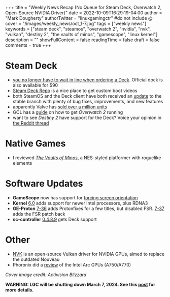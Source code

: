 +++
title = "Weekly News Recap (No Queue for Steam Deck, Overwatch 2, Open-Source NVIDIA Driver)"
date = 2022-10-09T16:29:19-04:00
author = "Mark Dougherty"
authorTwitter = "linuxgamingctr" #do not include @
cover = "/images/weekly_news/oct_1-7.jpg"
tags = ["weekly news"]
keywords = ["steam deck", "steamos", "overwatch 2", "nvidia", "nvk", "vulkan", "destiny 2", "the vaults of minos", "gamescope", "linux kernel"]
description = ""
showFullContent = false
readingTime = false
draft = false
comments = true
+++
# Steam Deck
- [you no longer have to wait in line when ordering a Deck](https://linuxgamingcentral.com/posts/steam-deck-queue-is-now-gone-plus-deck-dock-now-available/). Official dock is also available for $90
- [Steam Deck Repo](https://linuxgamingcentral.com/posts/steam-deck-repo/) is a nice place to get custom boot videos
- both SteamOS and the Deck client have both received an [update](https://linuxgamingcentral.com/posts/steamos-3.3.2-and-steam-deck-client-update-10-5-2022/) to the stable branch with plenty of bug fixes, improvements, and new features
- apparently Valve has [sold over a million units](https://conf.kde.org/event/4/contributions/94/)
- GOL has a [guide](https://www.gamingonlinux.com/2022/10/heres-how-to-play-overwatch-2-on-steam-deck-linux/) on how to get *Overwatch 2* running
- want to see *Destiny 2* have support for the Deck? Voice your opinion in [the Reddit thread](https://www.reddit.com/r/DestinyTheGame/comments/xuonok/focused_feedback_linux_and_alternative_platform/)

# Native Games
- I reviewed [*The Vaults of Minos*](https://linuxgamingcentral.com/posts/the-vaults-of-minos-review/), a NES-styled platformer with roguelike elements

# Software Updates
- **GameScope** now has support for [forcing screen orientation](https://linuxgamingcentral.com/posts/force-orientation-merged-with-gamescope/)
- **Kernel** [6.0](https://linuxgamingcentral.com/posts/kernel-6/) adds support for newer Intel processors, plus RDNA3
- **GE-Proton** [7-36](https://linuxgamingcentral.com/posts/ge-proton7-36/) adds Protonfixes for a few titles, but disabled FSR. [7-37](https://linuxgamingcentral.com/posts/ge-proton7-37-brings-fsr-back/) adds the FSR patch back
- **sc-controller** [0.4.8.9](https://github.com/kozec/sc-controller/releases/tag/v0.4.10-pre) gets Deck support

# Other
- [NVK](https://linuxgamingcentral.com/posts/nvk/) is an open-source Vulkan driver for NVIDIA GPUs, aimed to replace the outdated Nouveau
- Phoronix did a [review](https://www.phoronix.com/review/intel-a750-a770-arc-linux) of the Intel Arc GPUs (A750/A770)

*Cover image credit: Activision Blizzard*

**WARNING: LGC will be shutting down March 7, 2024. See this [post](https://linuxgamingcentral.com/posts/the-end-of-lgc/) for more details.**
